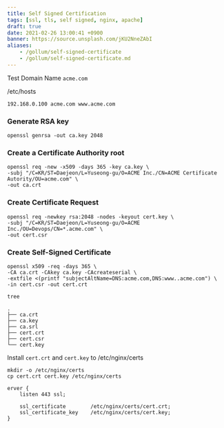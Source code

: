 ```yaml
---
title: Self Signed Certification
tags: [ssl, tls, self signed, nginx, apache]
draft: true
date: 2021-02-26 13:00:41 +0900
banner: https://source.unsplash.com/jKU2NneZAbI
aliases:
    - /gollum/self-signed-certificate
    - /gollum/self-signed-certificate.md
---
```



Test Domain Name `acme.com`


/etc/hosts

```
192.168.0.100 acme.com www.acme.com
```

### Generate RSA key
```
openssl genrsa -out ca.key 2048
```

### Create a Certificate Authority root
```
openssl req -new -x509 -days 365 -key ca.key \
-subj "/C=KR/ST=Daejeon/L=Yuseong-gu/O=ACME Inc./CN=ACME Certificate Autority/OU=acme.com" \
-out ca.crt
```

### Create Certificate Request
```
openssl req -newkey rsa:2048 -nodes -keyout cert.key \
-subj "/C=KR/ST=Daejeon/L=Yuseong-gu/O=ACME Inc./OU=Devops/CN=*.acme.com" \
-out cert.csr
```

### Create Self-Signed Certificate
```
openssl x509 -req -days 365 \
-CA ca.crt -CAkey ca.key -CAcreateserial \
-extfile <(printf "subjectAltName=DNS:acme.com,DNS:www..acme.com") \
-in cert.csr -out cert.crt
```


```
tree
```

```
.
├── ca.crt
├── ca.key
├── ca.srl
├── cert.crt
├── cert.csr
└── cert.key
```

Install `cert.crt` and `cert.key` to /etc/nginx/certs

```
mkdir -o /etc/nginx/certs
cp cert.crt cert.key /etc/nginx/certs
```

```
erver {
    listen 443 ssl;

    ssl_certificate        /etc/nginx/certs/cert.crt;
    ssl_certificate_key    /etc/nginx/certs/cert.key;
}

```